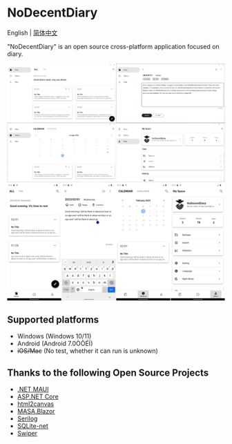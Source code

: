 # NoDecentDiary

English | [简体中文](./README.zh-CN.md)

"NoDecentDiary" is an open source cross-platform application focused on diary.

<img src="./Images/Windows.jpeg" />

<img src="./Images/Android.jpeg" />

## Supported platforms
- Windows (Windows 10/11)
- Android (Android 7.0ÒÔÉÏ)
- ~~iOS/Mac~~ (No test, whether it can run is unknown)

## Thanks to the following Open Source Projects
- [.NET MAUI](https://github.com/dotnet/maui)
- [ASP.NET Core](https://github.com/dotnet/aspnetcore)
- [html2canvas](https://github.com/niklasvh/html2canvas)
- [MASA.Blazor](https://github.com/BlazorComponent/MASA.Blazor)
- [Serilog](https://github.com/serilog/serilog)
- [SQLite-net](https://github.com/praeclarum/sqlite-net)
- [Swiper](https://github.com/nolimits4web/swiper)
